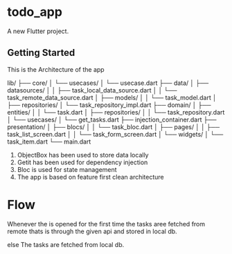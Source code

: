 # todo_app

A new Flutter project.

## Getting Started



This is the Architecture of the app

lib/
├── core/
│   └── usecases/
│       └── usecase.dart
├── data/
│   ├── datasources/
│   │   ├── task_local_data_source.dart
│   │   └── task_remote_data_source.dart
│   ├── models/
│   │   └── task_model.dart
│   ├── repositories/
│       └── task_repository_impl.dart
├── domain/
│   ├── entities/
│   │   └── task.dart
│   ├── repositories/
│   │   └── task_repository.dart
│   └── usecases/
│       └── get_tasks.dart
├── injection_container.dart
├── presentation/
│   ├── blocs/
│   │   └── task_bloc.dart
│   ├── pages/
│   │   ├── task_list_screen.dart
│   │   └── task_form_screen.dart
│   └── widgets/
│       └── task_item.dart
└── main.dart

1. ObjectBox has been used to store data locally
2. Getit has been used for dependency injection
3. Bloc is used for state management
4. The app is based on feature first clean architecture


# Flow
Whenever the is opened for the first time 
the tasks aree fetched from remote 
thats is through the given api and stored in local db.

else 
The tasks are fetched from local db.
